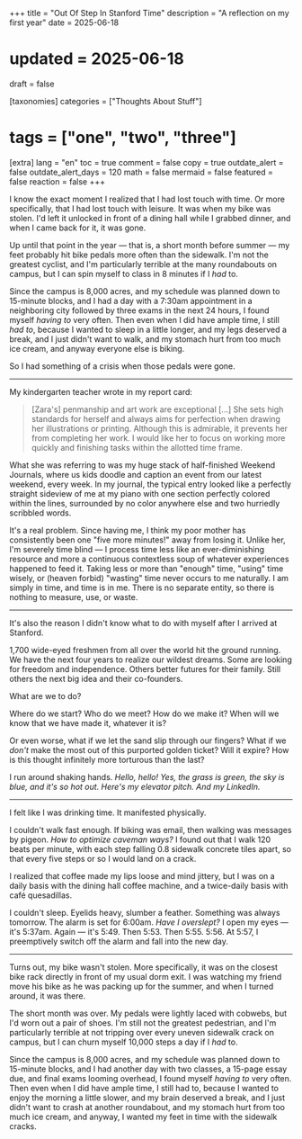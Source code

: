 +++
title = "Out Of Step In Stanford Time"
description = "A reflection on my first year"
date = 2025-06-18
# updated = 2025-06-18
draft = false

[taxonomies]
categories = ["Thoughts About Stuff"]
# tags = ["one", "two", "three"]

[extra]
lang = "en"
toc = true
comment = false
copy = true
outdate_alert = false
outdate_alert_days = 120
math = false
mermaid = false
featured = false
reaction = false
+++

I know the exact moment I realized that I had lost touch with time. Or more specifically, that I had lost touch with leisure. It was when my bike was stolen. I'd left it unlocked in front of a dining hall while I grabbed dinner, and when I came back for it, it was gone.

Up until that point in the year — that is, a short month before summer — my feet probably hit bike pedals more often than the sidewalk. I'm not the greatest cyclist, and I'm particularly terrible at the many roundabouts on campus, but I can spin myself to class in 8 minutes if I *had* to. 

Since the campus is 8,000 acres, and my schedule was planned down to 15-minute blocks, and I had a day with a 7:30am appointment in a neighboring city followed by three exams in the next 24 hours, I found myself *having to* very often. Then even when I did have ample time, I still *had to*, because I wanted to sleep in a little longer, and my legs deserved a break, and I just didn't want to walk, and my stomach hurt from too much ice cream, and anyway everyone else is biking.

So I had something of a crisis when those pedals were gone.

---

My kindergarten teacher wrote in my report card: 
> \[Zara's\] penmanship and art work are exceptional \[...\] She sets high standards for herself and always aims for perfection when drawing her illustrations or printing. Although this is admirable, it prevents her from completing her work. I would like her to focus on working more quickly and finishing tasks within the allotted time frame.

What she was referring to was my huge stack of half-finished Weekend Journals, where us kids doodle and caption an event from our latest weekend, every week. In my journal, the typical entry looked like a perfectly straight sideview of me at my piano with one section perfectly colored within the lines, surrounded by no color anywhere else and two hurriedly scribbled words. 

It's a real problem. Since having me, I think my poor mother has consistently been one "five more minutes!" away from losing it. Unlike her, I'm severely time blind — I process time less like an ever-diminishing resource and more a continuous contextless soup of whatever experiences happened to feed it. Taking less or more than "enough" time, "using" time wisely, or (heaven forbid) "wasting" time never occurs to me naturally. I am simply in time, and time is in me. There is no separate entity, so there is nothing to measure, use, or waste.

---

It's also the reason I didn't know what to do with myself after I arrived at Stanford. 

1,700 wide-eyed freshmen from all over the world hit the ground running. We have the next four years to realize our wildest dreams. Some are looking for freedom and independence. Others better futures for their family. Still others the next big idea and their co-founders. 

What are we to do? 

Where do we start? Who do we meet? How do we make it? When will we know that we have made it, whatever it is? 

Or even worse, what if we let the sand slip through our fingers? What if we *don't* make the most out of this purported golden ticket? Will it expire? How is this thought infinitely more torturous than the last?

I run around shaking hands. *Hello, hello! Yes, the grass is green, the sky is blue, and it's so hot out. Here's my elevator pitch. And my LinkedIn.* 

---

I felt like I was drinking time. It manifested physically.

I couldn't walk fast enough. If biking was email, then walking was messages by pigeon. *How to optimize caveman ways?* I found out that I walk 120 beats per minute, with each step falling 0.8 sidewalk concrete tiles apart, so that every five steps or so I would land on a crack. 

I realized that coffee made my lips loose and mind jittery, but I was on a daily basis with the dining hall coffee machine, and a twice-daily basis with café quesadillas. 

I couldn't sleep. Eyelids heavy, slumber a feather. Something was always tomorrow. The alarm is set for 6:00am. *Have I overslept?* I open my eyes — it's 5:37am. Again — it's 5:49. Then 5:53. Then 5:55. 5:56. At 5:57, I preemptively switch off the alarm and fall into the new day.

---

Turns out, my bike wasn't stolen. More specifically, it was on the closest bike rack directly in front of my usual dorm exit. I was watching my friend move his bike as he was packing up for the summer, and when I turned around, it was there. 

The short month was over. My pedals were lightly laced with cobwebs, but I'd worn out a pair of shoes. I'm still not the greatest pedestrian, and I'm particularly terrible at not tripping over every uneven sidewalk crack on campus, but I can churn myself 10,000 steps a day if I *had* to. 

Since the campus is 8,000 acres, and my schedule was planned down to 15-minute blocks, and I had another day with two classes, a 15-page essay due, and final exams looming overhead, I found myself *having to* very often. Then even when I did have ample time, I still had to, because I wanted to enjoy the morning a little slower, and my brain deserved a break, and I just didn't want to crash at another roundabout, and my stomach hurt from too much ice cream, and anyway, I wanted my feet in time with the sidewalk cracks. 